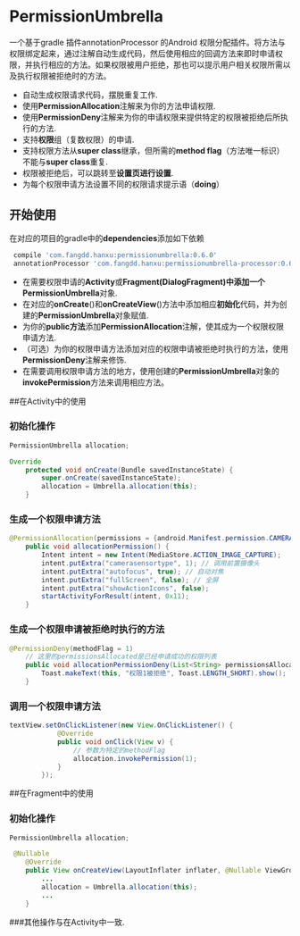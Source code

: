 # PermissionUmbrella

一个基于gradle 插件annotationProcessor 的Android 权限分配插件。将方法与权限绑定起来，通过注解自动生成代码，然后使用相应的回调方法来即时申请权限，并执行相应的方法。如果权限被用户拒绝，那也可以提示用户相关权限所需以及执行权限被拒绝时的方法。

- 自动生成权限请求代码，摆脱重复工作.
- 使用**PermissionAllocation**注解来为你的方法申请权限.
- 使用**PermissionDeny**注解来为你的申请权限来提供特定的权限被拒绝后所执行的方法.
- 支持**权限**组（复数权限）的申请.
- 支持权限方法从**super class**继承，但所需的**method flag**（方法唯一标识）不能与**super class**重复.
- 权限被拒绝后，可以跳转至**设置页进行设置**.
- 为每个权限申请方法设置不同的权限请求提示语（**doing**）

## 开始使用

在对应的项目的gradle中的**dependencies**添加如下依赖
``` gradle
 compile 'com.fangdd.hanxu:permissionumbrella:0.6.0'
 annotationProcessor 'com.fangdd.hanxu:permissionumbrella-processor:0.6.0'
```

- 在需要权限申请的**Activity**或**Fragment(DialogFragment)**中添加一个**PermissionUmbrella**对象.
- 在对应的**onCreate**()和**onCreateView**()方法中添加相应**初始化**代码，并为创建的**PermissionUmbrella**对象赋值.
- 为你的**public方法**添加**PermissionAllocation**注解，使其成为一个权限权限申请方法.
- （可选）为你的权限申请方法添加对应的权限申请被拒绝时执行的方法，使用**PermissionDeny**注解来修饰.
- 在需要调用权限申请方法的地方，使用创建的**PermissionUmbrella**对象的**invokePermission**方法来调用相应方法。

##在Activity中的使用
### 初始化操作
``` java
PermissionUmbrella allocation;

Override
    protected void onCreate(Bundle savedInstanceState) {
        super.onCreate(savedInstanceState);
        allocation = Umbrella.allocation(this);
    }
```
### 生成一个权限申请方法
``` java
@PermissionAllocation(permissions = {android.Manifest.permission.CAMERA}, methodFlag = 1)
    public void allocationPermission() {
        Intent intent = new Intent(MediaStore.ACTION_IMAGE_CAPTURE);
        intent.putExtra("camerasensortype", 1); // 调用前置摄像头
        intent.putExtra("autofocus", true); // 自动对焦
        intent.putExtra("fullScreen", false); // 全屏
        intent.putExtra("showActionIcons", false);
        startActivityForResult(intent, 0x11);
    }
```

### 生成一个权限申请被拒绝时执行的方法
``` java
@PermissionDeny(methodFlag = 1)
    // 这里的permissionsAllocated是已经申请成功的权限列表
    public void allocationPermissionDeny(List<String> permissionsAllocated) {
        Toast.makeText(this, "权限1被拒绝", Toast.LENGTH_SHORT).show();
    }
```

### 调用一个权限申请方法
``` java
textView.setOnClickListener(new View.OnClickListener() {
            @Override
            public void onClick(View v) {
                // 参数为特定的methodFlag
                allocation.invokePermission(1);
            }
        });
```


##在Fragment中的使用
### 初始化操作
``` java
PermissionUmbrella allocation;

 @Nullable
    @Override
    public View onCreateView(LayoutInflater inflater, @Nullable ViewGroup container, @Nullable Bundle savedInstanceState) {
        ...
        allocation = Umbrella.allocation(this);
        ...
    }

```

###其他操作与在Activity中一致.
